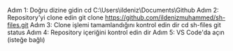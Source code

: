 Adım 1: Doğru dizine gidin
cd C:\Users\ildeniz\Documents\Github
Adım 2: Repository'yi clone edin
git clone https://github.com/ildenizmuhammed/sh-files.git
Adım 3: Clone işlemi tamamlandığını kontrol edin
dir
cd sh-files
git status
Adım 4: Repository içeriğini kontrol edin
dir
Adım 5: VS Code'da açın (isteğe bağlı)
